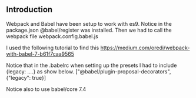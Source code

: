 ## Introduction

Webpack and Babel have been setup to work with es9.
Notice in the package.json @babel/register was installed.
Then we had to call the webpack file webpack.config.babel.js

I used the following tutorial to find this 
https://medium.com/oredi/webpack-with-babel-7-b61f7caa9565

Notice that in the .babelrc when setting up the presets I had to include {legacy:  ....} as show below.
 ["@babel/plugin-proposal-decorators", {"legacy": true}]
 
 Notice also to use babel/core 7.4
